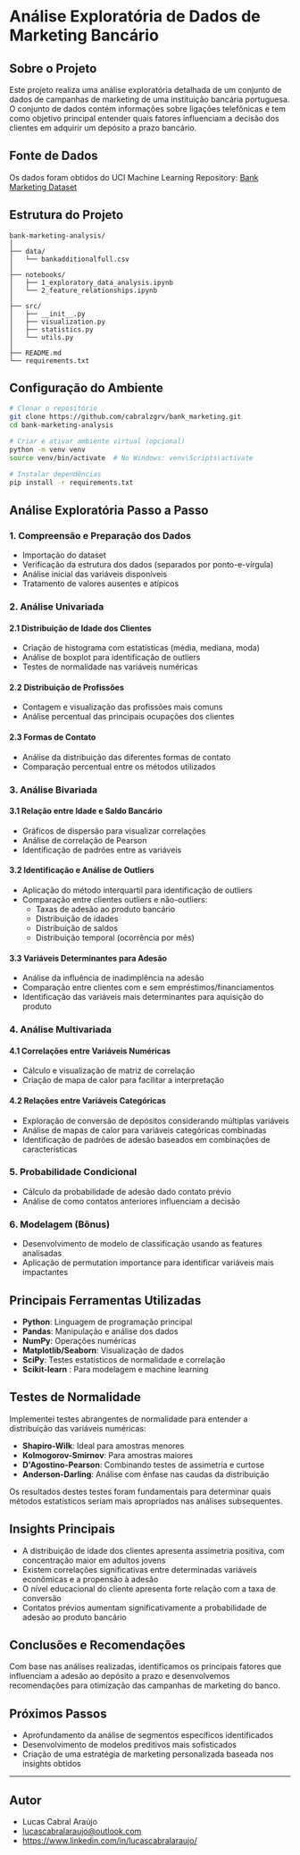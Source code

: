 # Análise Exploratória de Dados de Marketing Bancário

## Sobre o Projeto

Este projeto realiza uma análise exploratória detalhada de um conjunto de dados de campanhas de marketing de uma instituição bancária portuguesa. O conjunto de dados contém informações sobre ligações telefônicas e tem como objetivo principal entender quais fatores influenciam a decisão dos clientes em adquirir um depósito a prazo bancário.

## Fonte de Dados

Os dados foram obtidos do UCI Machine Learning Repository: [Bank Marketing Dataset](https://archive.ics.uci.edu/dataset/222/bank+marketing)

## Estrutura do Projeto

```
bank-marketing-analysis/
│
├── data/
│   └── bankadditionalfull.csv
│
├── notebooks/
│   ├── 1_exploratory_data_analysis.ipynb
│   └── 2_feature_relationships.ipynb
│
├── src/
│   ├── __init__.py
│   ├── visualization.py
│   ├── statistics.py
│   └── utils.py
│
├── README.md
└── requirements.txt
```

## Configuração do Ambiente

```bash
# Clonar o repositório
git clone https://github.com/cabralzgrv/bank_marketing.git
cd bank-marketing-analysis

# Criar e ativar ambiente virtual (opcional)
python -m venv venv
source venv/bin/activate  # No Windows: venv\Scripts\activate

# Instalar dependências
pip install -r requirements.txt
```

## Análise Exploratória Passo a Passo

### 1. Compreensão e Preparação dos Dados

- Importação do dataset
- Verificação da estrutura dos dados (separados por ponto-e-vírgula)
- Análise inicial das variáveis disponíveis
- Tratamento de valores ausentes e atípicos

### 2. Análise Univariada

#### 2.1 Distribuição de Idade dos Clientes
- Criação de histograma com estatísticas (média, mediana, moda)
- Análise de boxplot para identificação de outliers
- Testes de normalidade nas variáveis numéricas

#### 2.2 Distribuição de Profissões
- Contagem e visualização das profissões mais comuns
- Análise percentual das principais ocupações dos clientes

#### 2.3 Formas de Contato
- Análise da distribuição das diferentes formas de contato
- Comparação percentual entre os métodos utilizados

### 3. Análise Bivariada

#### 3.1 Relação entre Idade e Saldo Bancário
- Gráficos de dispersão para visualizar correlações
- Análise de correlação de Pearson
- Identificação de padrões entre as variáveis

#### 3.2 Identificação e Análise de Outliers
- Aplicação do método interquartil para identificação de outliers
- Comparação entre clientes outliers e não-outliers:
  - Taxas de adesão ao produto bancário
  - Distribuição de idades
  - Distribuição de saldos
  - Distribuição temporal (ocorrência por mês)

#### 3.3 Variáveis Determinantes para Adesão
- Análise da influência de inadimplência na adesão
- Comparação entre clientes com e sem empréstimos/financiamentos
- Identificação das variáveis mais determinantes para aquisição do produto

### 4. Análise Multivariada

#### 4.1 Correlações entre Variáveis Numéricas
- Cálculo e visualização de matriz de correlação
- Criação de mapa de calor para facilitar a interpretação

#### 4.2 Relações entre Variáveis Categóricas
- Exploração de conversão de depósitos considerando múltiplas variáveis
- Análise de mapas de calor para variáveis categóricas combinadas
- Identificação de padrões de adesão baseados em combinações de características

### 5. Probabilidade Condicional

- Cálculo da probabilidade de adesão dado contato prévio
- Análise de como contatos anteriores influenciam a decisão

### 6. Modelagem (Bônus)

- Desenvolvimento de modelo de classificação usando as features analisadas
- Aplicação de permutation importance para identificar variáveis mais impactantes

## Principais Ferramentas Utilizadas

- **Python**: Linguagem de programação principal
- **Pandas**: Manipulação e análise dos dados
- **NumPy**: Operações numéricas
- **Matplotlib/Seaborn**: Visualização de dados
- **SciPy**: Testes estatísticos de normalidade e correlação
- **Scikit-learn** : Para modelagem e machine learning

## Testes de Normalidade

Implementei testes abrangentes de normalidade para entender a distribuição das variáveis numéricas:

- **Shapiro-Wilk**: Ideal para amostras menores
- **Kolmogorov-Smirnov**: Para amostras maiores
- **D'Agostino-Pearson**: Combinando testes de assimetria e curtose
- **Anderson-Darling**: Análise com ênfase nas caudas da distribuição

Os resultados destes testes foram fundamentais para determinar quais métodos estatísticos seriam mais apropriados nas análises subsequentes.

## Insights Principais

- A distribuição de idade dos clientes apresenta assimetria positiva, com concentração maior em adultos jovens
- Existem correlações significativas entre determinadas variáveis econômicas e a propensão à adesão
- O nível educacional do cliente apresenta forte relação com a taxa de conversão
- Contatos prévios aumentam significativamente a probabilidade de adesão ao produto bancário

## Conclusões e Recomendações

Com base nas análises realizadas, identificamos os principais fatores que influenciam a adesão ao depósito a prazo e desenvolvemos recomendações para otimização das campanhas de marketing do banco.

## Próximos Passos

- Aprofundamento da análise de segmentos específicos identificados
- Desenvolvimento de modelos preditivos mais sofisticados
- Criação de uma estratégia de marketing personalizada baseada nos insights obtidos

---

## Autor

- Lucas Cabral Araújo
- lucascabralaraujo@outlook.com
- https://www.linkedin.com/in/lucascabralaraujo/

